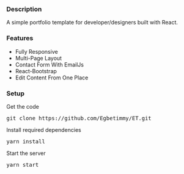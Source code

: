 ### Description

A simple portfolio template for developer/designers built with React. 

### Features

- Fully Responsive
- Multi-Page Layout
- Contact Form With EmailJs
- React-Bootstrap
- Edit Content From One Place

### Setup

Get the code

<pre>git clone https://github.com/Egbetimmy/ET.git</pre>
 
Install required dependencies

<pre>yarn install</pre>


Start the server

<pre>yarn start</pre>
